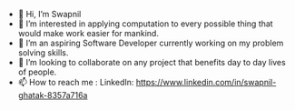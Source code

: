 - 👋 Hi, I’m Swapnil
- 👀 I’m interested in applying computation to every possible thing that would make work easier for mankind.
- 🌱 I’m an aspiring Software Developer currently working on my problem solving skills.
- 💞️ I’m looking to collaborate on any project that benefits day to day lives of people.
- 📫 How to reach me : LinkedIn: https://www.linkedin.com/in/swapnil-ghatak-8357a716a

<!---
Swapnil10-code/Swapnil10-code is a ✨ special ✨ repository because its `README.md` (this file) appears on your GitHub profile.
You can click the Preview link to take a look at your changes.
--->
